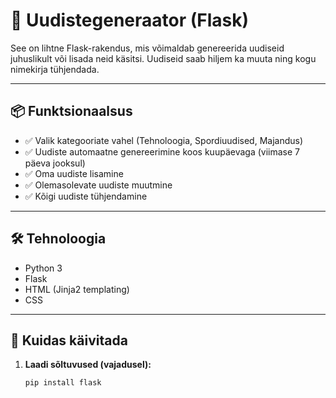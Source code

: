 # 📰 Uudistegeneraator (Flask)

See on lihtne Flask-rakendus, mis võimaldab genereerida uudiseid juhuslikult või lisada neid käsitsi. Uudiseid saab hiljem ka muuta ning kogu nimekirja tühjendada.

---

## 📦 Funktsionaalsus

- ✅ Valik kategooriate vahel (Tehnoloogia, Spordiuudised, Majandus)
- ✅ Uudiste automaatne genereerimine koos kuupäevaga (viimase 7 päeva jooksul)
- ✅ Oma uudiste lisamine
- ✅ Olemasolevate uudiste muutmine
- ✅ Kõigi uudiste tühjendamine

---

## 🛠 Tehnoloogia

- Python 3
- Flask
- HTML (Jinja2 templating)
- CSS

---

## 🚀 Kuidas käivitada

1. **Laadi sõltuvused (vajadusel):**
   ```bash
   pip install flask
